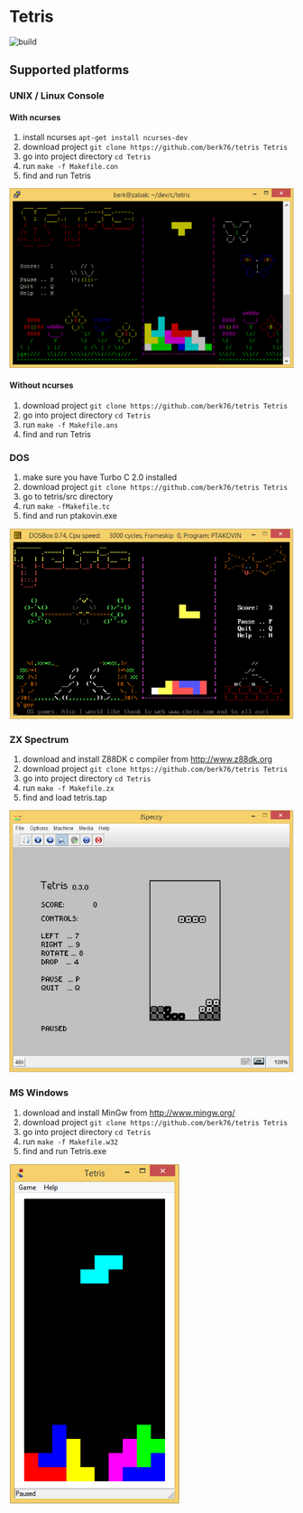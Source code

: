 # Tetris

![build](https://github.com/berk76/tetris/workflows/build/badge.svg)

## Supported platforms

### UNIX / Linux Console

#### With ncurses
  1. install ncurses `apt-get install ncurses-dev`
  1. download project `git clone https://github.com/berk76/tetris Tetris`
  1. go into project directory `cd Tetris`
  1. run `make -f Makefile.con`
  1. find and run Tetris

![Linux.PNG](doc/Linux.PNG)

#### Without ncurses
  1. download project `git clone https://github.com/berk76/tetris Tetris`
  1. go into project directory `cd Tetris`
  1. run `make -f Makefile.ans`
  1. find and run Tetris

### DOS
  1. make sure you have Turbo C 2.0 installed
  1. download project `git clone https://github.com/berk76/tetris Tetris`
  1. go to tetris/src directory 
  1. run `make -fMakefile.tc`
  1. find and run ptakovin.exe

![DOS.PNG](doc/DOS.PNG)

### ZX Spectrum
  1. download and install Z88DK c compiler from http://www.z88dk.org
  1. download project `git clone https://github.com/berk76/tetris Tetris`
  1. go into project directory `cd Tetris`
  1. run `make -f Makefile.zx`
  1. find and load tetris.tap

![ZXS.PNG](doc/ZXS.PNG)

### MS Windows
  1. download and install MinGw from http://www.mingw.org/
  1. download project `git clone https://github.com/berk76/tetris Tetris`
  1. go into project directory `cd Tetris`
  1. run `make -f Makefile.w32`
  1. find and run Tetris.exe

![WIN32.PNG](doc/WIN32.PNG)
